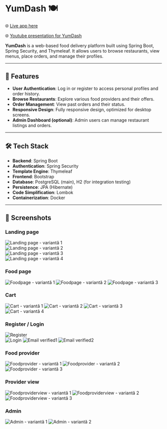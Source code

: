 # YumDash 🍽️

🌐 [Live app here](https://yumdash.onrender.com)

🌐 [Youtube presentation for YumDash](https://youtu.be/LDUhtDXhFZ8)

**YumDash** is a web-based food delivery platform built using Spring Boot, Spring Security, and Thymeleaf. It allows users to browse restaurants, view menus, place orders, and manage their profiles.

---

## 🚀 Features

- **User Authentication**: Log in or register to access personal profiles and order history.
- **Browse Restaurants**: Explore various food providers and their offers.
- **Order Management**: View past orders and their status.
- **Responsive Design**: Fully responsive design, optimized for desktop screens.
- **Admin Dashboard (optional)**: Admin users can manage restaurant listings and orders.

---

## 🛠️ Tech Stack

- **Backend**: Spring Boot
- **Authentication**: Spring Security
- **Template Engine**: Thymeleaf
- **Frontend**: Bootstrap
- **Database**: PostgreSQL (main), H2 (for integration testing)
- **Persistence**: JPA (Hibernate)
- **Code Simplification**: Lombok
- **Containerization**: Docker

---

## 📸 Screenshots

### Landing page
![Landing page - variantă 1](screenshots/homepage.png)  
![Landing page - variantă 2](screenshots/homepage4.png)  
![Landing page - variantă 3](screenshots/homepage3.png)  
![Landing page - variantă 4](screenshots/homepage2.png)


### Food page
![Foodpage - variantă 1](screenshots/foodpage.png)
![Foodpage - variantă 2](screenshots/foodpage2.png)
![Foodpage - variantă 3](screenshots/foodpage3.png)

### Cart
![Cart - variantă 1](screenshots/cart1.png)
![Cart - variantă 2](screenshots/cart2.png)
![Cart - variantă 3](screenshots/cart3.png)
![Cart - variantă 4](screenshots/onlinepayment.png)

### Register / Login
![Register](screenshots/register.png)  
![Login](screenshots/login.png)
![Email verified1](screenshots/emailverification.png)
![Email verified2](screenshots/emailverification2.png)

### Food provider
![Foodprovider - variantă 1](screenshots/restaurant1.png)
![Foodprovider - variantă 2](screenshots/restaurant2.png)
![Foodprovider - variantă 3](screenshots/restaurant3.png)

### Provider view
![Foodproviderview - variantă 1](screenshots/providerview1.png)
![Foodproviderview - variantă 2](screenshots/providerview2.png)
![Foodproviderview - variantă 3](screenshots/providerview3.png)

### Admin
![Admin - variantă 1](screenshots/adminview.png)
![Admin - variantă 2](screenshots/adminview2.png)


